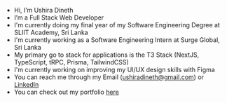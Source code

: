 - Hi, I’m Ushira Dineth
- I’m a Full Stack Web Developer
- I'm currently doing my final year of my Software Engineering Degree at SLIIT Academy, Sri Lanka
- I'm currently working as a Software Engineering Intern at Surge Global, Sri Lanka
- My primary go to stack for applications is the T3 Stack (NextJS, TypeScript, tRPC, Prisma, TailwindCSS)
- I'm currently working on improving my UI/UX design skills with Figma
- You can reach me through my Email (ushiradineth@gmail.com) or [LinkedIn](https://www.linkedin.com/in/ushiradineth/)
- You can check out my portfolio [here](http://ushiradineth.github.io)

<!---
ushiradineth/ushiradineth is a ✨ special ✨ repository because its `README.md` (this file) appears on your GitHub profile.
You can click the Preview link to take a look at your changes.
--->
